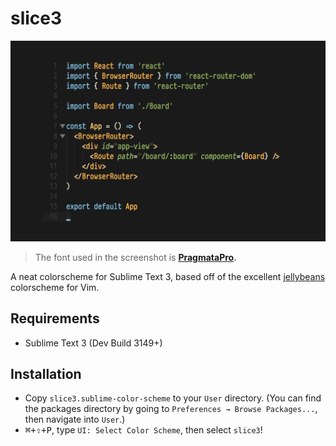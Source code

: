 # slice3

![A screenshot of slice3.](/assets/shot.png "nice, eh?")

> The font used in the screenshot is **[PragmataPro].**

A neat colorscheme for Sublime Text 3, based off of the excellent [jellybeans]
colorscheme for Vim.

## Requirements

* Sublime Text 3 (Dev Build 3149+)

## Installation

* Copy `slice3.sublime-color-scheme` to your `User` directory. (You can find the
  packages directory by going to `Preferences → Browse Packages...`, then
  navigate into `User`.)
* <kbd>&#8984;+&#8679;+P</kbd>, type `UI: Select Color Scheme`, then select
  `slice3`!

[pragmatapro]: https://www.fsd.it/shop/fonts/pragmatapro/
[jellybeans]: https://github.com/nanotech/jellybeans.vim
